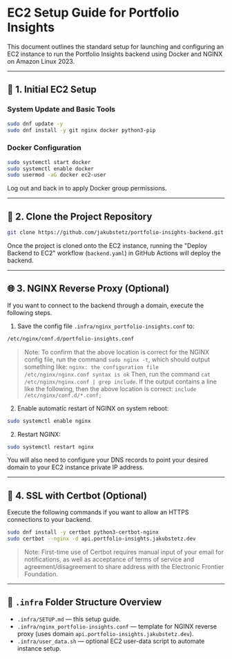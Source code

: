 # EC2 Setup Guide for Portfolio Insights

This document outlines the standard setup for launching and configuring an EC2 instance to run the Portfolio Insights backend using Docker and NGINX on Amazon Linux 2023.

---

## 🔧 1. Initial EC2 Setup

### System Update and Basic Tools

```bash
sudo dnf update -y
sudo dnf install -y git nginx docker python3-pip
```

### Docker Configuration

```bash
sudo systemctl start docker
sudo systemctl enable docker
sudo usermod -aG docker ec2-user
```

Log out and back in to apply Docker group permissions.

---

## 🧬 2. Clone the Project Repository

```bash
git clone https://github.com/jakubstetz/portfolio-insights-backend.git
```

Once the project is cloned onto the EC2 instance, running the "Deploy Backend to EC2" workflow (`backend.yaml`) in GitHub Actions will deploy the backend.

---

## 🌐 3. NGINX Reverse Proxy (Optional)

If you want to connect to the backend through a domain, execute the following steps.

1. Save the config file `.infra/nginx_portfolio-insights.conf` to:

```bash
/etc/nginx/conf.d/portfolio-insights.conf
```

> Note:
> To confirm that the above location is correct for the NGINX config file, run the command `sudo nginx -t`, which should output something like:
> `nginx: the configuration file /etc/nginx/nginx.conf syntax is ok`
> Then, run the command `cat /etc/nginx/nginx.conf | grep include`. If the output contains a line like the following, then the above location is correct:
> `include /etc/nginx/conf.d/*.conf;`

2. Enable automatic restart of NGINX on system reboot:

```bash
sudo systemctl enable nginx
```

2. Restart NGINX:

```bash
sudo systemctl restart nginx
```

You will also need to configure your DNS records to point your desired domain to your EC2 instance private IP address.

---

## 🔐 4. SSL with Certbot (Optional)

Execute the following commands if you want to allow an HTTPS connections to your backend.

```bash
sudo dnf install -y certbot python3-certbot-nginx
sudo certbot --nginx -d api.portfolio-insights.jakubstetz.dev
```

> Note:
> First-time use of Certbot requires manual input of your email for notifications, as well as acceptance of terms of service and agreement/disagreement to share address with the Electronic Frontier Foundation.

---

## 📂 `.infra` Folder Structure Overview

- `.infra/SETUP.md` — this setup guide.
- `.infra/nginx_portfolio-insights.conf` — template for NGINX reverse proxy (uses domain `api.portfolio-insights.jakubstetz.dev`).
- `.infra/user_data.sh` — optional EC2 user-data script to automate instance setup.
